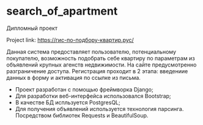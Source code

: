 # search_of_apartment
Дипломный проект

Project link:
https://гис-по-подбору-квартир.рус/

Данная система предоставляет пользователю, потенциальному покупателю, возможность подобрать себе квартиру по параметрам из объявлений крупных агенств недвижимости.
На сайте предусмотренно разграничение доступа. Регистрация проходит в 2 этапа: введениие данных в форму и активация по ссылке из письма.

- Проект разработан с помощью фреймворка Django;
- Для разработки веб-интерфейса использовался Bootstrap;
- В качестве БД испльзуется PostgresQL;
- Для получения объявлений используется технология парсинга. Посредством библиотек Requests и BeautifulSoup.
